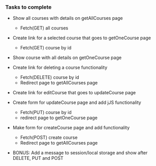 ### Tasks to complete
- Show all courses with details on getAllCourses page
    - Fetch(GET) all courses
- Create link for a selected course that goes to getOneCourse page
    - Fetch(GET) course by id


- Show course with all details on getOneCourse page
- Create link for deleting a course functionality
    - Fetch(DELETE) course by id
    - Redirect page to getAllCourses page
- Create link for editCourse that goes to updateCourse page


- Create form for updateCourse page and add jJS functionality
    - Fetch(PUT) course by id
    - redirect page to getOneCourse page


- Make form for createCourse page and add functionality
    - Fetch(POST) create course
    - Redirect page to getAllCourses page

* BONUS: Add a message to session/local storage and show after DELETE, PUT and POST
